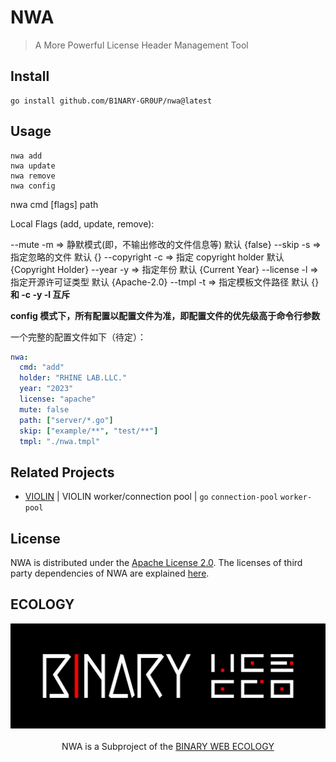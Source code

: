 # NWA

> A More Powerful License Header Management Tool

## Install

```shell
go install github.com/B1NARY-GR0UP/nwa@latest
```

## Usage

```shell
nwa add
nwa update
nwa remove
nwa config
```

nwa cmd [flags] path

Local Flags (add, update, remove):

--mute -m => 静默模式(即，不输出修改的文件信息等) 默认 {false}
--skip -s => 指定忽略的文件 默认 {}
--copyright -c => 指定 copyright holder 默认 {Copyright Holder}
--year -y => 指定年份 默认 {Current Year}
--license -l => 指定开源许可证类型 默认 {Apache-2.0}
--tmpl -t => 指定模板文件路径 默认 {} **和 -c -y -l 互斥**

**config 模式下，所有配置以配置文件为准，即配置文件的优先级高于命令行参数**

一个完整的配置文件如下（待定）：

```yaml
nwa:
  cmd: "add"
  holder: "RHINE LAB.LLC."
  year: "2023"
  license: "apache"
  mute: false
  path: ["server/*.go"]
  skip: ["example/**", "test/**"]
  tmpl: "./nwa.tmpl"
```

## Related Projects

- [VIOLIN](https://github.com/B1NARY-GR0UP/violin) | VIOLIN worker/connection pool | `go` `connection-pool` `worker-pool`

## License

NWA is distributed under the [Apache License 2.0](./LICENSE). The licenses of third party dependencies of NWA are explained [here](./licenses).

## ECOLOGY

<p align="center">
<img src="https://github.com/justlorain/justlorain/blob/main/images/BINARY-WEB-ECO.png" alt="BINARY-WEB-ECO"/>
<br/><br/>
NWA is a Subproject of the <a href="https://github.com/B1NARY-GR0UP">BINARY WEB ECOLOGY</a>
</p>